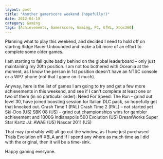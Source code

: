 ```yaml
---
layout: post
title: "Another gamerscore weekend (hopefully!)"
date: 2012-04-19
category: Gaming
tags: [Achievements, Gamerscore, Gaming, PC, GfWL, Xbox360]
---
```


Planning what to play this weekend, and decided I need to hold off on starting Ridge Racer Unbounded and make a bit more of an effort to complete some older games.

I am starting to fall quite badly behind on the global leaderboard – only just maintaining my 20th position. I am not too bothered with Oceania at the moment, as I know the person in 1st position doesn't have an NTSC console or a WP7 phone (not that I game on it much).

Anyway, here is the list of games I am going to try and get a few more achievements in this weekend, and see if I can't complete at least one or two of them (in no particular order):
Need For Speed: The Run – grind out level 30, have joined boosting session for Italian DLC pack, so hopefully get that knocked out.
Crash Time 1 (PAL)
Crash Time 2 (PAL) – not started yet
Ski-Doo (US)
SBK 08 (US) – grind out championships wins for gambler achievement and 1000G
Indianapolis 500 Evolution (US)
DreamWorks Super Star Kartz
JJ: AWAE (US)
Nascar 2011 (US)

That may (probably will) all go out the window, as I have just purchased Trials Evolution off XBLA and if I spend any where as much time as I did with the original, then it will be a time-sink.

Happy gaming everyone.